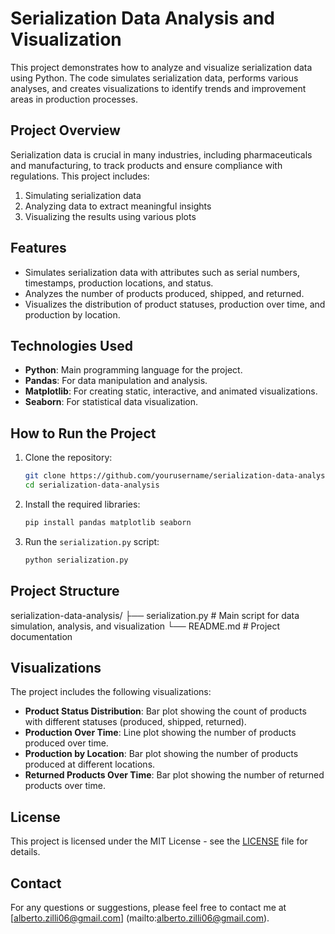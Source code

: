 # Serialization Data Analysis and Visualization

This project demonstrates how to analyze and visualize serialization data using Python. The code simulates serialization data, performs various analyses, and creates visualizations to identify trends and improvement areas in production processes.

## Project Overview

Serialization data is crucial in many industries, including pharmaceuticals and manufacturing, to track products and ensure compliance with regulations. This project includes:

1. Simulating serialization data
2. Analyzing data to extract meaningful insights
3. Visualizing the results using various plots

## Features

- Simulates serialization data with attributes such as serial numbers, timestamps, production locations, and status.
- Analyzes the number of products produced, shipped, and returned.
- Visualizes the distribution of product statuses, production over time, and production by location.

## Technologies Used

- **Python**: Main programming language for the project.
- **Pandas**: For data manipulation and analysis.
- **Matplotlib**: For creating static, interactive, and animated visualizations.
- **Seaborn**: For statistical data visualization.

## How to Run the Project

1. Clone the repository:
    ```bash
    git clone https://github.com/yourusername/serialization-data-analysis.git
    cd serialization-data-analysis
    ```

2. Install the required libraries:
    ```bash
    pip install pandas matplotlib seaborn
    ```

3. Run the `serialization.py` script:
    ```bash
    python serialization.py
    ```

## Project Structure

serialization-data-analysis/
├── serialization.py # Main script for data simulation, analysis, and visualization
└── README.md # Project documentation


## Visualizations

The project includes the following visualizations:
- **Product Status Distribution**: Bar plot showing the count of products with different statuses (produced, shipped, returned).
- **Production Over Time**: Line plot showing the number of products produced over time.
- **Production by Location**: Bar plot showing the number of products produced at different locations.
- **Returned Products Over Time**: Bar plot showing the number of returned products over time.

## License

This project is licensed under the MIT License - see the [LICENSE](LICENSE) file for details.

## Contact

For any questions or suggestions, please feel free to contact me at [alberto.zilli06@gmail.com]
(mailto:alberto.zilli06@gmail.com).
